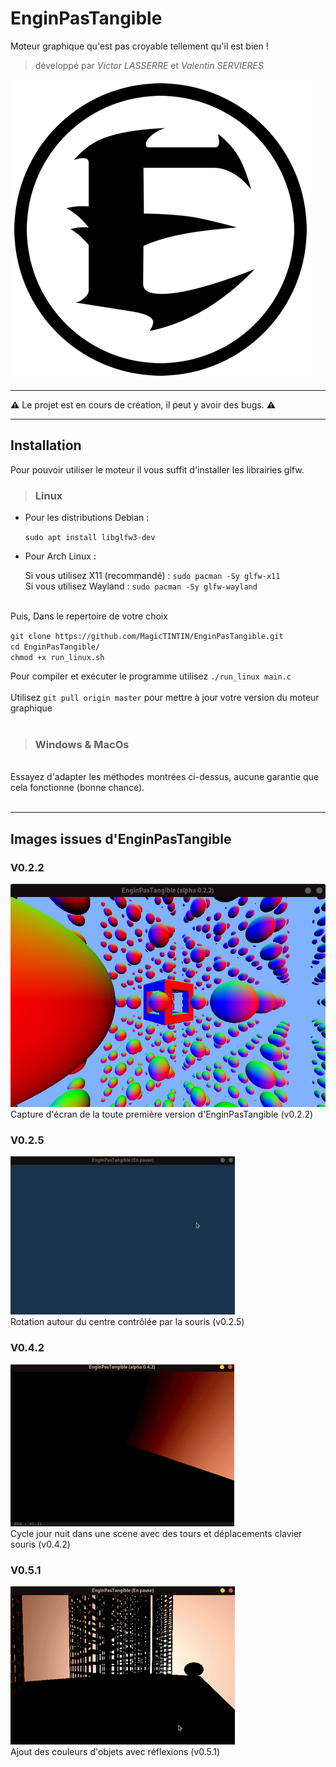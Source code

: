 
# EnginPasTangible

Moteur graphique qu'est pas croyable tellement qu'il est bien !<br>
> développé par *Victor LASSERRE* et *Valentin SERVIERES*

![Logo d'EnginPasTangible](./assets/icon.png)

---
⚠️ Le projet est en cours de création, il peut y avoir des bugs. ⚠️

---

## Installation


Pour pouvoir utiliser le moteur il vous suffit d'installer les librairies glfw.
> ### Linux

* Pour les distributions Debian :
  
  `sudo apt install libglfw3-dev`
* Pour Arch Linux :
  
  Si vous utilisez X11 (recommandé) : `sudo pacman -Sy glfw-x11`<br>
  Si vous utilisez Wayland : `sudo pacman -Sy glfw-wayland`


<br>
Puis, Dans le repertoire de votre choix

`git clone https://github.com/MagicTINTIN/EnginPasTangible.git`<br>
`cd EnginPasTangible/`<br>
`chmod +x run_linux.sh`

Pour compiler et exécuter le programme utilisez `./run_linux main.c`
<br><br>
Utilisez `git pull origin master` pour mettre à jour votre version du moteur graphique
<br><br>

> ### Windows & MacOs

<br>
Essayez d'adapter les méthodes montrées ci-dessus, aucune garantie que cela fonctionne (bonne chance).<br>
<br>

---
## Images issues d'EnginPasTangible

### V0.2.2

![Capture d'écran de la toute première version](./screenshots/v0.2.2.png)<br>
Capture d'écran de la toute première version d'EnginPasTangible (v0.2.2)

### V0.2.5

![Capture d'écran de la première version avec une source lumineuse](./screenshots/EnginPasTangiblev0.2.5.gif)<br>
Rotation autour du centre contrôlée par la souris (v0.2.5)

### V0.4.2

![Capture d'écran des premiers essais des ombres](./screenshots/EnginPasTangiblev0.4.2.gif)<br>
Cycle jour nuit dans une scene avec des tours et déplacements clavier souris (v0.4.2)

### V0.5.1

![Capture d'écran d'une scène complexe avec plusieurs couleurs et des réflexions](./screenshots/EnginPasTangiblev0.5.1.gif)<br>
Ajout des couleurs d'objets avec réflexions (v0.5.1)